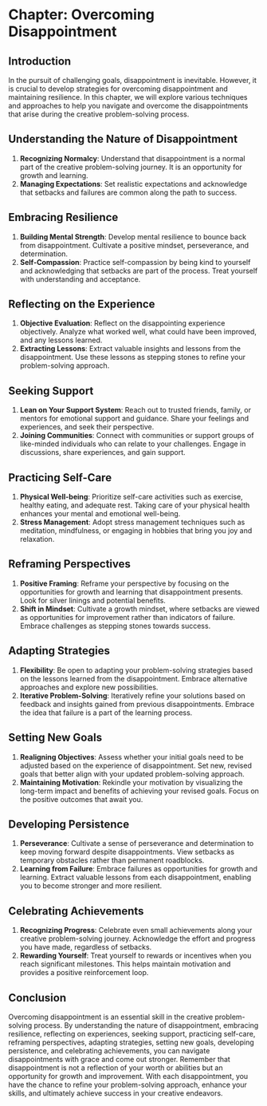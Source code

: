 Chapter: Overcoming Disappointment
==================================

Introduction
------------

In the pursuit of challenging goals, disappointment is inevitable. However, it is crucial to develop strategies for overcoming disappointment and maintaining resilience. In this chapter, we will explore various techniques and approaches to help you navigate and overcome the disappointments that arise during the creative problem-solving process.

Understanding the Nature of Disappointment
------------------------------------------

1. **Recognizing Normalcy**: Understand that disappointment is a normal part of the creative problem-solving journey. It is an opportunity for growth and learning.
2. **Managing Expectations**: Set realistic expectations and acknowledge that setbacks and failures are common along the path to success.

Embracing Resilience
--------------------

1. **Building Mental Strength**: Develop mental resilience to bounce back from disappointment. Cultivate a positive mindset, perseverance, and determination.
2. **Self-Compassion**: Practice self-compassion by being kind to yourself and acknowledging that setbacks are part of the process. Treat yourself with understanding and acceptance.

Reflecting on the Experience
----------------------------

1. **Objective Evaluation**: Reflect on the disappointing experience objectively. Analyze what worked well, what could have been improved, and any lessons learned.
2. **Extracting Lessons**: Extract valuable insights and lessons from the disappointment. Use these lessons as stepping stones to refine your problem-solving approach.

Seeking Support
---------------

1. **Lean on Your Support System**: Reach out to trusted friends, family, or mentors for emotional support and guidance. Share your feelings and experiences, and seek their perspective.
2. **Joining Communities**: Connect with communities or support groups of like-minded individuals who can relate to your challenges. Engage in discussions, share experiences, and gain support.

Practicing Self-Care
--------------------

1. **Physical Well-being**: Prioritize self-care activities such as exercise, healthy eating, and adequate rest. Taking care of your physical health enhances your mental and emotional well-being.
2. **Stress Management**: Adopt stress management techniques such as meditation, mindfulness, or engaging in hobbies that bring you joy and relaxation.

Reframing Perspectives
----------------------

1. **Positive Framing**: Reframe your perspective by focusing on the opportunities for growth and learning that disappointment presents. Look for silver linings and potential benefits.
2. **Shift in Mindset**: Cultivate a growth mindset, where setbacks are viewed as opportunities for improvement rather than indicators of failure. Embrace challenges as stepping stones towards success.

Adapting Strategies
-------------------

1. **Flexibility**: Be open to adapting your problem-solving strategies based on the lessons learned from the disappointment. Embrace alternative approaches and explore new possibilities.
2. **Iterative Problem-Solving**: Iteratively refine your solutions based on feedback and insights gained from previous disappointments. Embrace the idea that failure is a part of the learning process.

Setting New Goals
-----------------

1. **Realigning Objectives**: Assess whether your initial goals need to be adjusted based on the experience of disappointment. Set new, revised goals that better align with your updated problem-solving approach.
2. **Maintaining Motivation**: Rekindle your motivation by visualizing the long-term impact and benefits of achieving your revised goals. Focus on the positive outcomes that await you.

Developing Persistence
----------------------

1. **Perseverance**: Cultivate a sense of perseverance and determination to keep moving forward despite disappointments. View setbacks as temporary obstacles rather than permanent roadblocks.
2. **Learning from Failure**: Embrace failures as opportunities for growth and learning. Extract valuable lessons from each disappointment, enabling you to become stronger and more resilient.

Celebrating Achievements
------------------------

1. **Recognizing Progress**: Celebrate even small achievements along your creative problem-solving journey. Acknowledge the effort and progress you have made, regardless of setbacks.
2. **Rewarding Yourself**: Treat yourself to rewards or incentives when you reach significant milestones. This helps maintain motivation and provides a positive reinforcement loop.

Conclusion
----------

Overcoming disappointment is an essential skill in the creative problem-solving process. By understanding the nature of disappointment, embracing resilience, reflecting on experiences, seeking support, practicing self-care, reframing perspectives, adapting strategies, setting new goals, developing persistence, and celebrating achievements, you can navigate disappointments with grace and come out stronger. Remember that disappointment is not a reflection of your worth or abilities but an opportunity for growth and improvement. With each disappointment, you have the chance to refine your problem-solving approach, enhance your skills, and ultimately achieve success in your creative endeavors.
